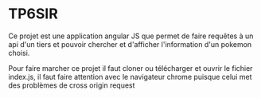 # TP6SIR

Ce projet est une application angular JS que permet de faire requêtes à un api d'un tiers et pouvoir chercher et d'afficher l'information d'un pokemon choisi.

Pour faire marcher ce projet il faut cloner ou télécharger et ouvrir le fichier index.js, il faut faire attention avec le navigateur chrome puisque celui met des problèmes de cross origin request




